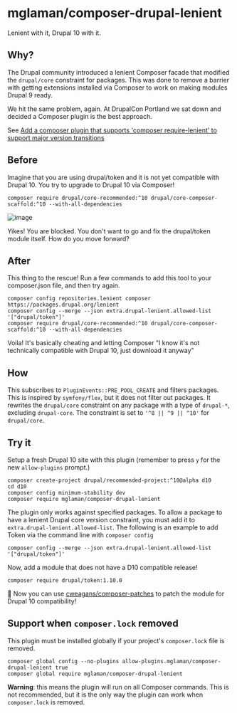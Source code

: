 # mglaman/composer-drupal-lenient

Lenient with it, Drupal 10 with it.

## Why?

The Drupal community introduced a lenient Composer facade that modified the `drupal/core` constraint for packages. This
was done to remove a barrier with getting extensions installed via Composer to work on making modules Drupal 9 ready.

We hit the same problem, again. At DrupalCon Portland we sat down and decided a Composer plugin is the best approach.

See [Add a composer plugin that supports 'composer require-lenient' to support major version transitions](https://www.drupal.org/project/drupal/issues/3267143)

## Before
Imagine that you are using drupal/token and it is not yet compatible with Drupal 10. You try to upgrade to Drupal 10 via Composer!

```
composer require drupal/core-recommended:^10 drupal/core-composer-scaffold:^10 --with-all-dependencies
```
![image](https://github.com/mglaman/composer-drupal-lenient/assets/539205/a4950149-a7ae-4d03-a786-716ebaa7dee0)

Yikes! You are blocked. You don't want to go and fix the drupal/token module itself. How do you move forward?
 
## After

This thing to the rescue! Run a few commands to add this tool to your composer.json file, and then try again.

```
composer config repositories.lenient composer https://packages.drupal.org/lenient 
composer config --merge --json extra.drupal-lenient.allowed-list '["drupal/token"]'
composer require drupal/core-recommended:^10 drupal/core-composer-scaffold:^10 --with-all-dependencies
```

Voila! It's basically cheating and letting Composer "I know it's not technically compatible with Drupal 10, just download it anyway"

## How

This subscribes to `PluginEvents::PRE_POOL_CREATE` and filters packages. This is inspired by `symfony/flex`, but it does
not filter out packages. It rewrites the `drupal/core` constraint on any package with a type of `drupal-*`,
excluding `drupal-core`. The constraint is set to `'^8 || ^9 || ^10'` for `drupal/core`.

## Try it

Setup a fresh Drupal 10 site with this plugin (remember to press `y` for the new `allow-plugins` prompt.)

```shell
composer create-project drupal/recommended-project:^10@alpha d10
cd d10
composer config minimum-stability dev
composer require mglaman/composer-drupal-lenient
```

The plugin only works against specified packages. To allow a package to have a lenient Drupal core version constraint,
you must add it to `extra.drupal-lenient.allowed-list`. The following is an example to add Token via the command line 
with `composer config`

```shell
composer config --merge --json extra.drupal-lenient.allowed-list '["drupal/token"]'
```

Now, add a module that does not have a D10 compatible release!

```shell
composer require drupal/token:1.10.0
```

🥳 Now you can use [cweagans/composer-patches](https://github.com/cweagans/composer-patches) to patch the module for Drupal 10 compatibility!

## Support when `composer.lock` removed

This plugin must be installed globally if your project's `composer.lock` file is removed.

```shell
composer global config --no-plugins allow-plugins.mglaman/composer-drupal-lenient true
composer global require mglaman/composer-drupal-lenient
```

**Warning**: this means the plugin will run on all Composer commands. This is not recommended, but it is the only way 
the plugin can work when `composer.lock` is removed.
